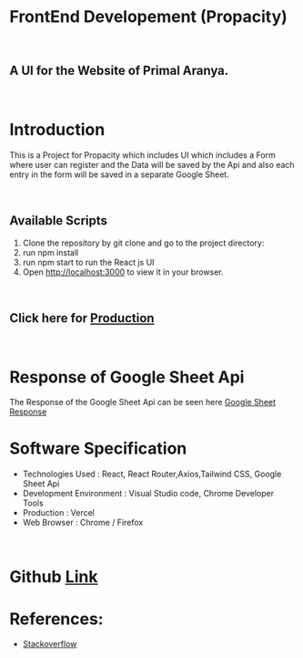 # FrontEnd Developement (Propacity)

<br>

## A UI for the Website of Primal Aranya.

<br>

# Introduction

This is a Project for Propacity which includes UI which includes a Form where user can register and the Data will be saved by the Api and also each entry in the form will be saved in a separate Google Sheet.

<br>

## Available Scripts

1. Clone the repository by git clone and go to the project directory:
2. run npm install
3. run npm start to run the React js UI
4. Open [http://localhost:3000](http://localhost:3000) to view it in your browser.

<br>

## Click here for [Production](https://propacityweb.vercel.app/)

<br>

# Response of Google Sheet Api

The Response of the Google Sheet Api can be seen here [Google Sheet Response](https://docs.google.com/spreadsheets/d/1o6Q8q0auiW9g9nn03M0Iesrwm7NuyYUaMk8-VBMm5cQ/edit#gid=0)

# Software Specification

- Technologies Used : React, React Router,Axios,Tailwind CSS, Google Sheet Api
- Development Environment : Visual Studio code, Chrome Developer Tools
- Production : Vercel
- Web Browser : Chrome / Firefox

<br>

# Github [Link](https://github.com/rohanverma2711/propacity)

# References:

- [Stackoverflow](https://stackoverflow.com)
